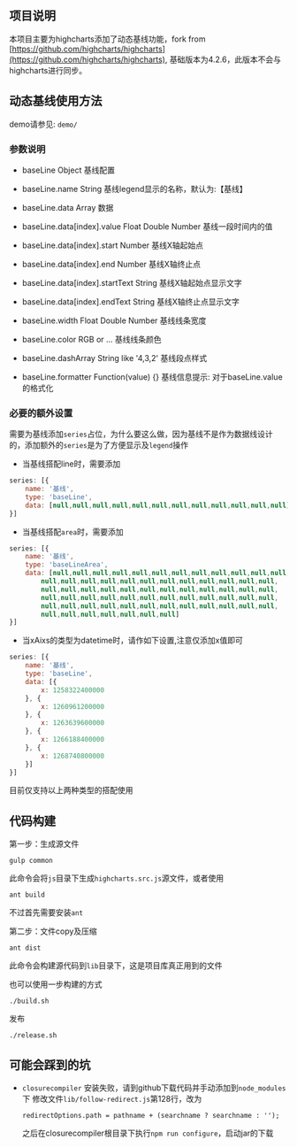 ## 项目说明
本项目主要为highcharts添加了动态基线功能，fork from [https://github.com/highcharts/highcharts](https://github.com/highcharts/highcharts), 基础版本为4.2.6，此版本不会与highcharts进行同步。

## 动态基线使用方法
demo请参见: ```demo/```

###  参数说明
+ baseLine                              Object                  基线配置

+ baseLine.name                         String                  基线legend显示的名称，默认为:【基线】

+ baseLine.data                         Array                   数据

+ baseLine.data[index].value            Float Double Number     基线一段时间内的值

+ baseLine.data[index].start            Number                  基线X轴起始点

+ baseLine.data[index].end              Number                  基线X轴终止点

+ baseLine.data[index].startText        String                  基线X轴起始点显示文字

+ baseLine.data[index].endText          String                  基线X轴终止点显示文字

+ baseLine.width                        Float Double Number     基线线条宽度

+ baseLine.color                        RGB or ...              基线线条颜色

+ baseLine.dashArray                    String like '4,3,2'     基线段点样式

+ baseLine.formatter                    Function(value) {}      基线信息提示: 对于baseLine.value的格式化

### 必要的额外设置
需要为基线添加```series```占位，为什么要这么做，因为基线不是作为数据线设计的，添加额外的```series```是为了方便显示及```legend```操作
+ 当基线搭配line时，需要添加
```javascript
series: [{
    name: '基线',
    type: 'baseLine',
    data: [null,null,null,null,null,null,null,null,null,null,null,null]
}]
```

+ 当基线搭配```area```时，需要添加
```javascript
series: [{
    name: '基线',
    type: 'baseLineArea',
    data: [null,null,null,null,null,null,null,null,null,null,null,null,
        null,null,null,null,null,null,null,null,null,null,null,null,
        null,null,null,null,null,null,null,null,null,null,null,null,
        null,null,null,null,null,null,null,null,null,null,null,null,
        null,null,null,null,null,null,null,null,null,null,null,null,
        null,null,null,null,null,null,null]
}]
```

+ 当xAixs的类型为datetime时，请作如下设置,注意仅添加x值即可
```javascript
series: [{
    name: '基线',
    type: 'baseLine',
    data: [{
        x: 1258322400000
    }, {
        x: 1260961200000
    }, {
        x: 1263639600000
    }, {
        x: 1266188400000
    }, {
        x: 1268740800000
    }]
}]
```

目前仅支持以上两种类型的搭配使用

## 代码构建
第一步：生成源文件
```
gulp common
```

此命令会将```js```目录下生成```highcharts.src.js```源文件，或者使用

```
ant build
```
不过首先需要安装```ant```

第二步：文件copy及压缩

```
ant dist
```
此命令会构建源代码到```lib```目录下，这是项目库真正用到的文件

也可以使用一步构建的方式
```
./build.sh
```

发布
```
./release.sh
```

## 可能会踩到的坑
+ ```closurecompiler``` 安装失败，请到github下载代码并手动添加到```node_modules```下
    修改文件```lib/follow-redirect.js```第128行，改为
    ```
    redirectOptions.path = pathname + (searchname ? searchname : '');
    ```
    之后在closurecompiler根目录下执行```npm run configure```，启动jar的下载

